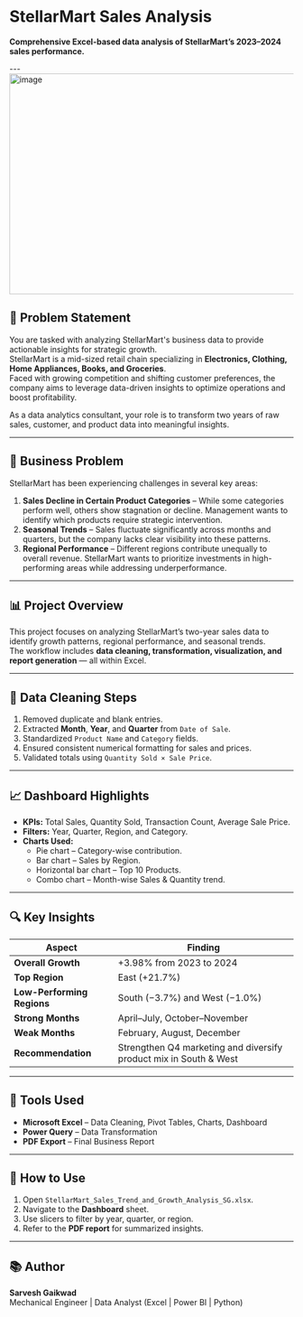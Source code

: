 # StellarMart Sales Analysis

**Comprehensive Excel-based data analysis of StellarMart’s 2023–2024 sales performance.**

---<img width="724" height="391" alt="image" src="https://github.com/user-attachments/assets/545d3920-e281-42b5-99ca-bfd8b05aced7" />



## 🧭 Problem Statement
You are tasked with analyzing StellarMart's business data to provide actionable insights for strategic growth.  
StellarMart is a mid-sized retail chain specializing in **Electronics, Clothing, Home Appliances, Books, and Groceries**.  
Faced with growing competition and shifting customer preferences, the company aims to leverage data-driven insights to optimize operations and boost profitability.  

As a data analytics consultant, your role is to transform two years of raw sales, customer, and product data into meaningful insights.

---

## 🧩 Business Problem
StellarMart has been experiencing challenges in several key areas:

1. **Sales Decline in Certain Product Categories** – While some categories perform well, others show stagnation or decline. Management wants to identify which products require strategic intervention.  
2. **Seasonal Trends** – Sales fluctuate significantly across months and quarters, but the company lacks clear visibility into these patterns.  
3. **Regional Performance** – Different regions contribute unequally to overall revenue. StellarMart wants to prioritize investments in high-performing areas while addressing underperformance.

---

## 📊 Project Overview
This project focuses on analyzing StellarMart’s two-year sales data to identify growth patterns, regional performance, and seasonal trends.  
The workflow includes **data cleaning, transformation, visualization, and report generation** — all within Excel.

---

## 🧹 Data Cleaning Steps
1. Removed duplicate and blank entries.  
2. Extracted **Month**, **Year**, and **Quarter** from `Date of Sale`.  
3. Standardized `Product Name` and `Category` fields.  
4. Ensured consistent numerical formatting for sales and prices.  
5. Validated totals using `Quantity Sold × Sale Price`.

---

## 📈 Dashboard Highlights
- **KPIs:** Total Sales, Quantity Sold, Transaction Count, Average Sale Price.  
- **Filters:** Year, Quarter, Region, and Category.  
- **Charts Used:**
  - Pie chart – Category-wise contribution.  
  - Bar chart – Sales by Region.  
  - Horizontal bar chart – Top 10 Products.  
  - Combo chart – Month-wise Sales & Quantity trend.

---

## 🔍 Key Insights
| Aspect | Finding |
|--------|----------|
| **Overall Growth** | +3.98% from 2023 to 2024 |
| **Top Region** | East (+21.7%) |
| **Low-Performing Regions** | South (−3.7%) and West (−1.0%) |
| **Strong Months** | April–July, October–November |
| **Weak Months** | February, August, December |
| **Recommendation** | Strengthen Q4 marketing and diversify product mix in South & West |

---

## 🧠 Tools Used
- **Microsoft Excel** – Data Cleaning, Pivot Tables, Charts, Dashboard  
- **Power Query** – Data Transformation  
- **PDF Export** – Final Business Report

---

## 🚀 How to Use
1. Open `StellarMart_Sales_Trend_and_Growth_Analysis_SG.xlsx`.  
2. Navigate to the **Dashboard** sheet.  
3. Use slicers to filter by year, quarter, or region.  
4. Refer to the **PDF report** for summarized insights.

---

## 📚 Author
**Sarvesh Gaikwad**  
Mechanical Engineer | Data Analyst (Excel | Power BI | Python)  
